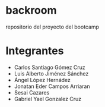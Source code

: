 # backroom
repositorio del proyecto del bootcamp
# Integrantes
* Carlos Santiago Gómez Cruz
* Luis Alberto Jiménez Sánchez
* Ángel López Hernádez
* Jonatan Eder Campos Arriaran
* Sesai Cazares
* Gabriel Yael Gonzalez Cruz
